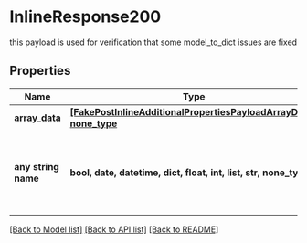 # InlineResponse200

this payload is used for verification that some model_to_dict issues are fixed

## Properties
Name | Type | Description | Notes
------------ | ------------- | ------------- | -------------
**array_data** | [**[FakePostInlineAdditionalPropertiesPayloadArrayData], none_type**](FakePostInlineAdditionalPropertiesPayloadArrayData.md) |  | [optional] 
**any string name** | **bool, date, datetime, dict, float, int, list, str, none_type** | any string name can be used but the value must be the correct type | [optional]

[[Back to Model list]](../README.md#documentation-for-models) [[Back to API list]](../README.md#documentation-for-api-endpoints) [[Back to README]](../README.md)



